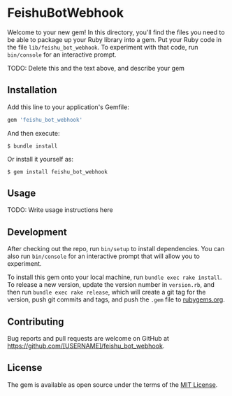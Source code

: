 # FeishuBotWebhook

Welcome to your new gem! In this directory, you'll find the files you need to be able to package up your Ruby library into a gem. Put your Ruby code in the file `lib/feishu_bot_webhook`. To experiment with that code, run `bin/console` for an interactive prompt.

TODO: Delete this and the text above, and describe your gem

## Installation

Add this line to your application's Gemfile:

```ruby
gem 'feishu_bot_webhook'
```

And then execute:

    $ bundle install

Or install it yourself as:

    $ gem install feishu_bot_webhook

## Usage

TODO: Write usage instructions here

## Development

After checking out the repo, run `bin/setup` to install dependencies. You can also run `bin/console` for an interactive prompt that will allow you to experiment.

To install this gem onto your local machine, run `bundle exec rake install`. To release a new version, update the version number in `version.rb`, and then run `bundle exec rake release`, which will create a git tag for the version, push git commits and tags, and push the `.gem` file to [rubygems.org](https://rubygems.org).

## Contributing

Bug reports and pull requests are welcome on GitHub at https://github.com/[USERNAME]/feishu_bot_webhook.


## License

The gem is available as open source under the terms of the [MIT License](https://opensource.org/licenses/MIT).
